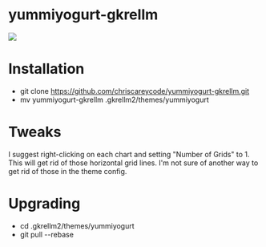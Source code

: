 # yummiyogurt-gkrellm

<img src="https://chriscarey.com/graphics/skins/gkrellm/gkrellm-tivo-1.gif" />

Installation
==============
- git clone https://github.com/chriscareycode/yummiyogurt-gkrellm.git
- mv yummiyogurt-gkrellm .gkrellm2/themes/yummiyogurt

Tweaks
==============
I suggest right-clicking on each chart and setting "Number of Grids" to 1. This will get rid of those horizontal grid lines. I'm not sure of another way to get rid of those in the theme config.

Upgrading
==============
- cd .gkrellm2/themes/yummiyogurt
- git pull --rebase
